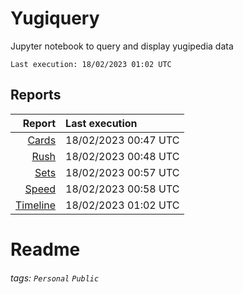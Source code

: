 # Yugiquery
Jupyter notebook to query and display yugipedia data

    Last execution: 18/02/2023 01:02 UTC

## Reports

|                    Report | Last execution       |
| -------------------------:|:-------------------- |
| [Cards](Cards.html) | 18/02/2023 00:47 UTC |
| [Rush](Rush.html) | 18/02/2023 00:48 UTC |
| [Sets](Sets.html) | 18/02/2023 00:57 UTC |
| [Speed](Speed.html) | 18/02/2023 00:58 UTC |
| [Timeline](Timeline.html) | 18/02/2023 01:02 UTC |

# Readme

###### tags: `Personal` `Public`
